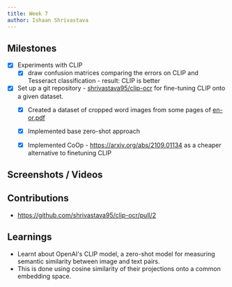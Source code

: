 ```yaml
---
title: Week 7
author: Ishaan Shrivastava
---
```


## Milestones

- [x] Experiments with CLIP
    - [x] draw confusion matrices comparing the errors on CLIP and Tesseract classification - result: CLIP is better
- [x] Set up a git repository - [shrivastava95/clip-ocr](https://github.com/shrivastava95/clip-ocr) for fine-tuning CLIP onto a given dataset.
    - [x] Created a dataset of cropped word images from some pages of [en-or.pdf](https://github.com/shrivastava95/odia-dictionary/blob/main/en-or.pdf)
    - [x] Implemented base zero-shot approach
    - [x] Implemented CoOp - https://arxiv.org/abs/2109.01134 as a cheaper alternative to finetuning CLIP
    

## Screenshots / Videos 

## Contributions
- https://github.com/shrivastava95/clip-ocr/pull/2

## Learnings
- Learnt about OpenAI's CLIP model, a zero-shot model for measuring semantic similarity between image and text pairs.
- This is done using cosine similarity of their projections onto a common embedding space.
